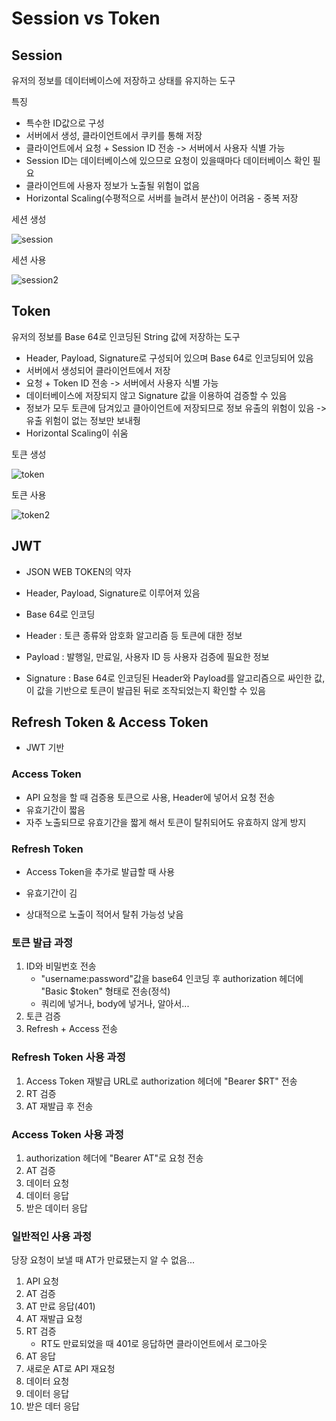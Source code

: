 # Session vs Token

## Session

유저의 정보를 데이터베이스에 저장하고 상태를 유지하는 도구

특징

- 특수한 ID값으로 구성
- 서버에서 생성, 클라이언트에서 쿠키를 통해 저장
- 클라이언트에서 요청 + Session ID 전송 -> 서버에서 사용자 식별 가능
- Session ID는 데이터베이스에 있으므로 요청이 있을때마다 데이터베이스 확인 필요
- 클라이언트에 사용자 정보가 노출될 위험이 없음
- Horizontal Scaling(수평적으로 서버를 늘려서 분산)이 어려움 - 중복 저장

세션 생성

![session](/assets/session.png)

세션 사용

![session2](/assets/session2.png)

## Token

유저의 정보를 Base 64로 인코딩된 String 값에 저장하는 도구

- Header, Payload, Signature로 구성되어 있으며 Base 64로 인코딩되어 있음
- 서버에서 생성되어 클라이언트에서 저장
- 요청 + Token ID 전송 -> 서버에서 사용자 식별 가능
- 데이터베이스에 저장되지 않고 Signature 값을 이용하여 검증할 수 있음
- 정보가 모두 토큰에 담겨있고 클아이언트에 저장되므로 정보 유출의 위험이 있음 -> 유출 위험이 없는 정보만 보내줭 
- Horizontal Scaling이 쉬움

토큰 생성

![token](/assets/token.png)

토큰 사용

![token2](/assets/token2.png)

## JWT

- JSON WEB TOKEN의 약자
- Header, Payload, Signature로 이루어져 있음
- Base 64로 인코딩
- Header : 토큰 종류와 암호화 알고리즘 등 토큰에 대한 정보
- Payload : 발행일, 만료일, 사용자 ID 등 사용자 검증에 필요한 정보

- Signature : Base 64로 인코딩된 Header와 Payload를 알고리즘으로 싸인한 값, 이 값을 기반으로 토큰이 발급된 뒤로 조작되었는지 확인할 수 있음 

## Refresh Token & Access Token

- JWT 기반

### Access Token

- API 요청을 할 때 검증용 토큰으로 사용, Header에 넣어서 요청 전송
- 유효기간이 짧음
- 자주 노출되므로 유효기간을 짧게 해서 토큰이 탈취되어도 유효하지 않게 방지 

### Refresh Token

- Access Token을 추가로 발급할 때 사용

- 유효기간이 김
- 상대적으로 노출이 적어서 탈취 가능성 낮음 

### 토큰 발급 과정

1. ID와 비밀번호 전송 
   - "username:password"값을 base64 인코딩 후 authorization 헤더에 "Basic $token" 형태로 전송(정석)
   - 쿼리에 넣거나, body에 넣거나, 알아서...
2. 토큰 검증
3. Refresh + Access 전송 

### Refresh Token 사용 과정

1. Access Token 재발급 URL로 authorization 헤더에 "Bearer $RT" 전송 
2. RT 검증
3. AT 재발급 후 전송 

### Access Token 사용 과정

1. authorization 헤더에 "Bearer AT"로 요청 전송
2. AT 검증
3. 데이터 요청
4. 데이터 응답
5. 받은 데이터 응답 

### 일반적인 사용 과정

당장 요청이 보낼 때 AT가 만료됐는지 알 수 없음...

1. API 요청
2. AT 검증
3. AT 만료 응답(401)
4. AT 재발급 요청
5. RT 검증
   - RT도 만료되었을 때 401로 응답하면 클라이언트에서 로그아웃 
6. AT 응답
7. 새로운 AT로 API 재요청
8. 데이터 요청
9. 데이터 응답
10. 받은 데터 응답 